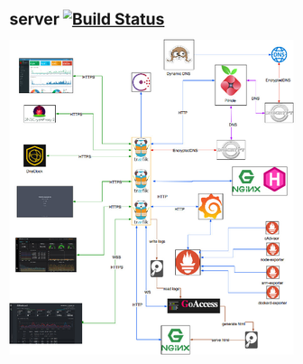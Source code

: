 # server [![Build Status](https://travis-ci.com/ngalayko/server.svg?token=YGxKb4hpK9mE5WjWftVu&branch=master)](https://travis-ci.com/ngalayko/server)

![schema](./schema/schema.jpg)
